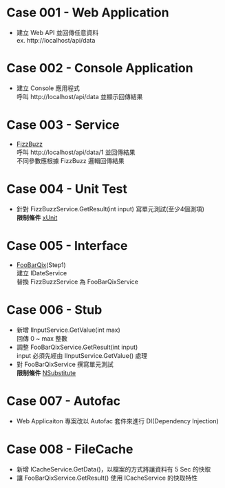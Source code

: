 # Case 001 - Web Application
- 建立 Web API 並回傳任意資料  
ex. http://localhost/api/data

# Case 002 - Console Application
- 建立 Console 應用程式  
呼叫 http://localhost/api/data 並顯示回傳結果

# Case 003 - Service
- [FizzBuzz](https://codingdojo.org/kata/FizzBuzz/)   
呼叫 http://localhost/api/data/1 並回傳結果  
不同參數應根據 FizzBuzz 邏輯回傳結果

# Case 004 - Unit Test
- 針對 FizzBuzzService.GetResult(int input) 寫單元測試(至少4個測項)  
**限制條件** [xUnit](https://xunit.net/)

# Case 005 - Interface
- [FooBarQix](https://codingdojo.org/kata/FooBarQix/)(Step1)  
建立 IDateService  
替換 FizzBuzzService 為 FooBarQixService

# Case 006 - Stub
- 新增 IInputService.GetValue(int max)  
回傳 0 ~ max 整數
- 調整 FooBarQixService.GetResult(int input)  
input 必須先經由 IInputService.GetValue() 處理
- 對 FooBarQixService 撰寫單元測試  
**限制條件** [NSubstitute](https://nsubstitute.github.io/)

# Case 007 - Autofac
- Web Applicaiton 專案改以 Autofac 套件來進行 DI(Dependency Injection)

# Case 008 - FileCache
- 新增 ICacheService.GetData()，以檔案的方式將讓資料有 5 Sec 的快取
- 讓 FooBarQixService.GetResult() 使用 ICacheService 的快取特性